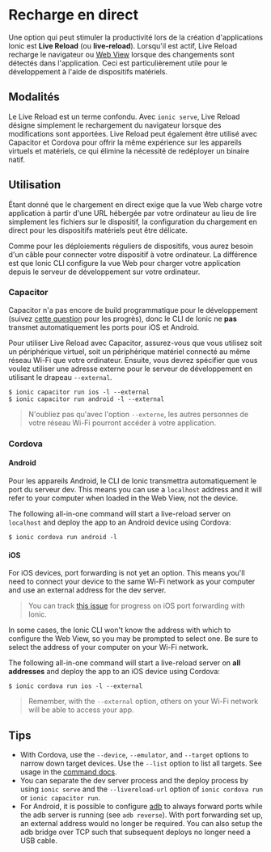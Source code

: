---
---

# Recharge en direct

Une option qui peut stimuler la productivité lors de la création d'applications Ionic est **Live Reload** (ou **live-reload**). Lorsqu'il est actif, Live Reload recharge le navigateur ou [Web View](/docs/core-concepts/webview) lorsque des changements sont détectés dans l'application. Ceci est particulièrement utile pour le développement à l'aide de dispositifs matériels.

## Modalités

Le Live Reload est un terme confondu. Avec `ionic serve`, Live Reload désigne simplement le rechargement du navigateur lorsque des modifications sont apportées. Live Reload peut également être utilisé avec Capacitor et Cordova pour offrir la même expérience sur les appareils virtuels et matériels, ce qui élimine la nécessité de redéployer un binaire natif.

## Utilisation

Étant donné que le chargement en direct exige que la vue Web charge votre application à partir d'une URL hébergée par votre ordinateur au lieu de lire simplement les fichiers sur le dispositif, la configuration du chargement en direct pour les dispositifs matériels peut être délicate.

Comme pour les déploiements réguliers de dispositifs, vous aurez besoin d'un câble pour connecter votre dispositif à votre ordinateur. La différence est que Ionic CLI configure la vue Web pour charger votre application depuis le serveur de développement sur votre ordinateur.

### Capacitor

Capacitor n'a pas encore de build programmatique pour le développement (suivez [cette question](https://github.com/ionic-team/capacitor/issues/324) pour les progrès), donc le CLI de Ionic ne **pas** transmet automatiquement les ports pour iOS et Android.

Pour utiliser Live Reload avec Capacitor, assurez-vous que vous utilisez soit un périphérique virtuel, soit un périphérique matériel connecté au même réseau Wi-Fi que votre ordinateur. Ensuite, vous devrez spécifier que vous voulez utiliser une adresse externe pour le serveur de développement en utilisant le drapeau `--external`.

```shell
$ ionic capacitor run ios -l --external
$ ionic capacitor run android -l --external
```

> N'oubliez pas qu'avec l'option `--externe`, les autres personnes de votre réseau Wi-Fi pourront accéder à votre application.

### Cordova

#### Android

Pour les appareils Android, le CLI de Ionic transmettra automatiquement le port du serveur dev. This means you can use a `localhost` address and it will refer to your computer when loaded in the Web View, not the device.

The following all-in-one command will start a live-reload server on `localhost` and deploy the app to an Android device using Cordova:

```shell
$ ionic cordova run android -l
```

#### iOS

For iOS devices, port forwarding is not yet an option. This means you'll need to connect your device to the same Wi-Fi network as your computer and use an external address for the dev server.

> You can track [this issue](https://github.com/ionic-team/native-run/issues/20) for progress on iOS port forwarding with Ionic.

In some cases, the Ionic CLI won't know the address with which to configure the Web View, so you may be prompted to select one. Be sure to select the address of your computer on your Wi-Fi network.

The following all-in-one command will start a live-reload server on **all addresses** and deploy the app to an iOS device using Cordova:

```shell
$ ionic cordova run ios -l --external
```

> Remember, with the `--external` option, others on your Wi-Fi network will be able to access your app.

## Tips

- With Cordova, use the `--device`, `--emulator`, and `--target` options to narrow down target devices. Use the `--list` option to list all targets. See usage in the [command docs](/docs/cli/commands/cordova-run).
- You can separate the dev server process and the deploy process by using `ionic serve` and the `--livereload-url` option of `ionic cordova run` or `ionic capacitor run`.
- For Android, it is possible to configure [adb](https://developer.android.com/studio/command-line/adb) to always forward ports while the adb server is running (see `adb reverse`). With port forwarding set up, an external address would no longer be required. You can also setup the adb bridge over TCP such that subsequent deploys no longer need a USB cable.